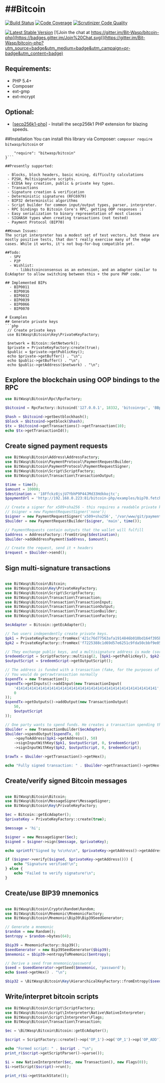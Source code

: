   
##Bitcoin
=======
[![Build Status](https://scrutinizer-ci.com/g/bit-wasp/bitcoin-php/badges/build.png?b=master)](https://scrutinizer-ci.com/g/bit-wasp/bitcoin-php/build-status/master)
[![Code Coverage](https://scrutinizer-ci.com/g/bit-wasp/bitcoin-php/badges/coverage.png?b=master)](https://scrutinizer-ci.com/g/bit-wasp/bitcoin-php/?branch=master)
[![Scrutinizer Code Quality](https://scrutinizer-ci.com/g/Bit-Wasp/bitcoin-php/badges/quality-score.png?b=master)](https://scrutinizer-ci.com/g/Bit-Wasp/bitcoin-php/?branch=master)

[![Latest Stable Version](https://poser.pugx.org/bitwasp/bitcoin/v/stable.png)](https://packagist.org/packages/bitwasp/bitcoin)
[![Join the chat at https://gitter.im/Bit-Wasp/bitcoin-php](https://badges.gitter.im/Join%20Chat.svg)](https://gitter.im/Bit-Wasp/bitcoin-php?utm_source=badge&utm_medium=badge&utm_campaign=pr-badge&utm_content=badge)
 
## Requirements:
 * PHP 5.4+
 * Composer
 * ext-gmp
 * ext-mcrypt

## Optional:
 * [[secp256k1-php](https://github.com/Bit-Wasp/secp256k1-php)] - Install the secp256k1 PHP extension for blazing speeds.

##Installation
You can install this library via Composer:
`composer require bitwasp/bitcoin`
or 
```{
    "require": "bitwasp/bitcoin"
}```

##Presently supported:

 - Blocks, block headers, basic mining, difficulty calculations
 - P2SH, Multisignature scripts.
 - ECDSA key creation, public & private key types. 
 - Transactions
 - Signature creation & verification 
 - Deterministic signatures (RFC6979)
 - BIP32 deterministic algorithms
 - Script builder for common input/output types, parser, interpreter.
 - RPC bindings to Bitcoin Core's RPC, getting OOP responses :)
 - Easy serialization to binary representation of most classes
 - SIGHASH types when creating transactions (not tested)
 - Payment Protocol (BIP70)

##Known Issues:
The script interpreter has a modest set of test vectors, but these are mostly positive tests, that don't really exercise many of the edge cases. While it works, it's not bug-for-bug compatible yet. 

##Todo:
  - SPV
  - P2P
  - Wishlist: 
     - libbitcoinconsensus as an extension, and an adapter similar to EcAdapter to allow switching between this + the pure PHP code. 
  
## Implemented BIPs
  - BIP0011
  - BIP0016
  - BIP0032
  - BIP0039
  - BIP0066
  - BIP0070
  
# Examples  
## Generate private keys
```php
 // Create private keys
 use BitWasp\Bitcoin\Key\PrivateKeyFactory;
 
 $network = Bitcoin::GetNetwork();
 $private = PrivateKeyFactory:create(true);
 $public = $private->getPublicKey();
 echo $private->getBuffer() . "\n";
 echo $public->getBuffer() . "\n";
 echo $public->getAddress($network) . "\n";
```

## Explore the blockchain using OOP bindings to the RPC
```php
use BitWasp\Bitcoin\Rpc\RpcFactory;

$bitcoind = RpcFactory::bitcoind('127.0.0.1', 18332, 'bitcoinrpc', 'BBpsLqmCCx7Vp8sRd5ygDxFkHZBgWLTTi55QwWgN6Ng6');

$hash = $bitcoind->getbestblockhash();
$block = $bitcoind->getblock($hash);
$tx = $bitcoind->getTransactions()->getTransaction(10);
echo $tx->getTransactionId();
```

## Create signed payment requests 
```php
use BitWasp\Bitcoin\Address\AddressFactory;
use BitWasp\Bitcoin\PaymentProtocol\PaymentRequestBuilder;
use BitWasp\Bitcoin\PaymentProtocol\PaymentRequestSigner;
use BitWasp\Bitcoin\Script\ScriptFactory;
use BitWasp\Bitcoin\Transaction\TransactionOutput;

$time = time();
$amount = 10000;
$destination = '18Ffckz8jsjU7YbhP9P44JMd33Hdkkojtc';
$paymentUrl = 'http://192.168.0.223:81/bitcoin-php/examples/bip70.fetch.php?time=' . $time;

// Create a signer for x509+sha256 - this requires a readable private key and certificate chain.
// $signer = new PaymentRequestSigner('none');
$signer = new PaymentRequestSigner('x509+sha256', '/var/www/git/paymentrequestold/.keys/ssl.key', '/var/www/git/paymentrequestold/.keys/ssl.pem');
$builder = new PaymentRequestBuilder($signer, 'main', time());

// PaymentRequests contain outputs that the wallet will fulfill
$address = AddressFactory::fromString($destination);
$builder->addAddressPayment($address, $amount);

// Create the request, send it + headers
$request = $builder->send();

```

## Sign multi-signature transactions
```php

use BitWasp\Bitcoin\Bitcoin;
use BitWasp\Bitcoin\Key\PrivateKeyFactory;
use BitWasp\Bitcoin\Script\ScriptFactory;
use BitWasp\Bitcoin\Transaction\Transaction;
use BitWasp\Bitcoin\Transaction\TransactionInput;
use BitWasp\Bitcoin\Transaction\TransactionOutput;
use BitWasp\Bitcoin\Transaction\TransactionBuilder;
use BitWasp\Bitcoin\Transaction\TransactionFactory;

$ecAdapter = Bitcoin::getEcAdapter();

// Two users independently create private keys.
$pk1 = PrivateKeyFactory::fromHex('421c76d77563afa1914846b010bd164f395bd34c2102e5e99e0cb9cf173c1d87');
$pk2 = PrivateKeyFactory::fromHex('f7225388c1d69d57e6251c9fda50cbbf9e05131e5adb81e5aa0422402f048162');

// They exchange public keys, and a multisignature address is made (sorted keys)
$redeemScript = ScriptFactory::multisig(2, [$pk1->getPublicKey(), $pk2->getPublicKey()], true);
$outputScript = $redeemScript->getOutputScript();

// The address is funded with a transaction (fake, for the purposes of this script).
// You would do getrawtransaction normally
$spendTx = new Transaction();
$spendTx->getInputs()->addInput(new TransactionInput(
    '4141414141414141414141414141414141414141414141414141414141414141',
    0
));
$spendTx->getOutputs()->addOutput(new TransactionOutput(
    50,
    $outputScript
));

// One party wants to spend funds. He creates a transaction spending the funding tx to his address.
$builder = new TransactionBuilder($ecAdapter);
$builder->spendOutput($spendTx, 0)
    ->payToAddress($pk1->getAddress(), 50)
    ->signInputWithKey($pk1, $outputScript, 0, $redeemScript)
    ->signInputWithKey($pk2, $outputScript, 0, $redeemScript);

$rawTx = $builder->getTransaction()->getHex();

echo "Fully signed transaction: " . $builder->getTransaction()->getHex() . "\n";

```

## Create/verify signed Bitcoin messages
```php

use BitWasp\Bitcoin\Bitcoin;
use BitWasp\Bitcoin\MessageSigner\MessageSigner;
use BitWasp\Bitcoin\Key\PrivateKeyFactory;

$ec = Bitcoin::getEcAdapter();
$privateKey = PrivateKeyFactory::create(true);

$message = 'hi';

$signer = new MessageSigner($ec);
$signed = $signer->sign($message, $privateKey);

echo sprintf("Signed by %s\n%s\n", $privateKey->getAddress()->getAddress(), $signed->getBuffer()->getBinary());

if ($signer->verify($signed, $privateKey->getAddress())) {
    echo "Signature verified!\n";
} else {
    echo "Failed to verify signature!\n";
}

```

## Create/use BIP39 mnemonics
```php

use BitWasp\Bitcoin\Crypto\Random\Random;
use BitWasp\Bitcoin\Mnemonic\MnemonicFactory;
use BitWasp\Bitcoin\Mnemonic\Bip39\Bip39SeedGenerator;

// Generate a mnemonic
$random = new Random();
$entropy = $random->bytes(64);

$bip39 = MnemonicFactory::bip39();
$seedGenerator = new Bip39SeedGenerator($bip39);
$mnemonic = $bip39->entropyToMnemonic($entropy);

// Derive a seed from mnemonic/password
$seed = $seedGenerator->getSeed($mnemonic, 'password');
echo $seed->getHex() . "\n";

$bip32 = \BitWasp\Bitcoin\Key\HierarchicalKeyFactory::fromEntropy($seed);

```

## Write/interpret bitcoin scripts
```php
use BitWasp\Bitcoin\Script\ScriptFactory;
use BitWasp\Bitcoin\Script\Interpreter\Native\NativeInterpreter;
use BitWasp\Bitcoin\Script\Interpreter\Flags;
use BitWasp\Bitcoin\Transaction\Transaction;

$ec = \BitWasp\Bitcoin\Bitcoin::getEcAdapter();

$script = ScriptFactory::create()->op('OP_1')->op('OP_1')->op('OP_ADD');

echo "Formed script: " . $script . "\n";
print_r($script->getScriptParser()->parse());

$i = new NativeInterpreter($ec, new Transaction(), new Flags(0));
$i->setScript($script)->run();

print_r($i->getStackState());
```
